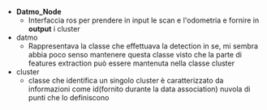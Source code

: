 - **Datmo_Node**
	- Interfaccia ros per prendere in input le scan e l'odometria e fornire in **output** i cluster
- datmo
	- Rappresentava la classe che effettuava la detection in se, mi sembra abbia poco senso mantenere questa classe visto che la parte di features extraction può essere mantenuta nella classe cluster
- cluster
	- classe che identifica un singolo cluster è caratterizzato da informazioni come id(fornito durante la data association) nuvola di punti che lo definiscono 
